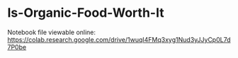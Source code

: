 # Is-Organic-Food-Worth-It

Notebook file viewable online: https://colab.research.google.com/drive/1wuqI4FMq3xyg1Nud3yJJyCp0L7d7P0be
